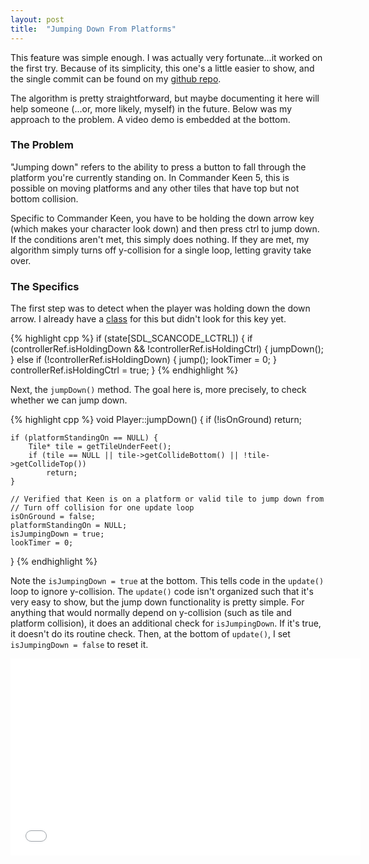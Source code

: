 ```yaml
---
layout: post
title:  "Jumping Down From Platforms"
---
```

This feature was simple enough. I was actually very fortunate...it worked on
the first try. Because of its simplicity, this one's a little easier to show,
and the single commit can be found on my [github
repo](https://github.com/PlanetLotus/keen5-linux/commit/478e558128273ffd0bff4101a6d213475e3e9519).

The algorithm is pretty straightforward, but maybe documenting it here will
help someone (...or, more likely, myself) in the future. Below was my approach
to the problem. A video demo is embedded at the bottom.

### The Problem

"Jumping down" refers to the ability to press a button to fall through the
platform you're currently standing on. In Commander Keen 5, this is possible on
moving platforms and any other tiles that have top but not bottom collision.

Specific to Commander Keen, you have to be holding the down arrow key (which
makes your character look down) and then press ctrl to jump down. If
the conditions aren't met, this simply does nothing. If they are met, my
algorithm simply turns off y-collision for a single loop, letting gravity take over.

### The Specifics

The first step was to detect when the player was holding down the down arrow. I
already have a
[class](https://github.com/PlanetLotus/keen5-linux/blob/master/src/Controller.cpp)
for this but didn't look for this key yet.

{% highlight cpp %}
if (state[SDL_SCANCODE_LCTRL]) {
    if (controllerRef.isHoldingDown && !controllerRef.isHoldingCtrl) {
        jumpDown();
    } else if (!controllerRef.isHoldingDown) {
        jump();
        lookTimer = 0;
    }
    controllerRef.isHoldingCtrl = true;
}
{% endhighlight %}

Next, the `jumpDown()` method. The goal here is, more precisely, to check
whether we can jump down.

{% highlight cpp %}
void Player::jumpDown() {
    if (!isOnGround) return;

    if (platformStandingOn == NULL) {
        Tile* tile = getTileUnderFeet();
        if (tile == NULL || tile->getCollideBottom() || !tile->getCollideTop())
            return;
    }

    // Verified that Keen is on a platform or valid tile to jump down from
    // Turn off collision for one update loop
    isOnGround = false;
    platformStandingOn = NULL;
    isJumpingDown = true;
    lookTimer = 0;
}
{% endhighlight %}

Note the `isJumpingDown = true` at the bottom. This tells code in the
`update()` loop to ignore y-collision. The `update()` code isn't organized such
that it's very easy to show, but the jump down functionality is pretty simple.
For anything that would normally depend on y-collision (such as tile and
platform collision), it does an additional check for `isJumpingDown`.
If it's true, it doesn't do its routine check. Then, at the bottom of
`update()`, I set `isJumpingDown = false` to reset it.

<iframe width="560" height="315" src="//www.youtube.com/embed/0dpIANDihlI" frameborder="0" allowfullscreen></iframe>
